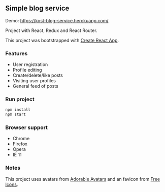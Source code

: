 ## Simple blog service

Demo: https://kost-blog-service.herokuapp.com/

Project with React, Redux and React Router.

This project was bootstrapped with [Create React App](https://github.com/facebook/create-react-app).

### Features

- User registration
- Profile editing
- Create/delete/like posts
- Visiting user profiles
- General feed of posts

### Run project

```bash
npm install
npm start
```

### Browser support
- Chrome
- Firefox
- Opera
- IE 11

### Notes

This project uses avatars from [Adorable Avatars](http://avatars.adorable.io/) and an favicon from [Free Icons](https://icon-icons.com/).

